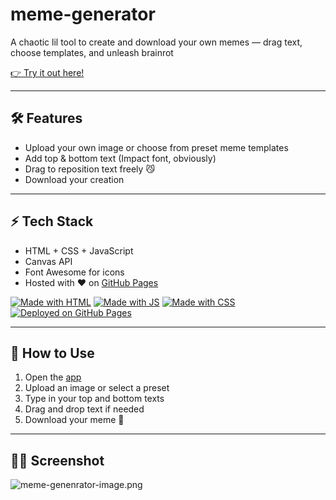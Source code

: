 # meme-generator

A chaotic lil tool to create and download your own memes — drag text, choose templates, and unleash brainrot

[👉 Try it out here!](https://casper-69.github.io/meme-generator/)

---

## 🛠 Features
- Upload your own image or choose from preset meme templates
- Add top & bottom text (Impact font, obviously)
- Drag to reposition text freely 😼
- Download your creation

---

## ⚡ Tech Stack
- HTML + CSS + JavaScript
- Canvas API
- Font Awesome for icons
- Hosted with ❤️ on [GitHub Pages](https://pages.github.com)
  
[![Made with HTML](https://img.shields.io/badge/Made%20with-HTML-orange?style=for-the-badge&logo=html5)](https://developer.mozilla.org/en-US/docs/Web/HTML)
[![Made with JS](https://img.shields.io/badge/Made%20with-JavaScript-yellow?style=for-the-badge&logo=javascript)](https://developer.mozilla.org/en-US/docs/Web/JavaScript)
[![Made with CSS](https://img.shields.io/badge/Made%20with-CSS-blue?style=for-the-badge&logo=css3)](https://developer.mozilla.org/en-US/docs/Web/CSS)
[![Deployed on GitHub Pages](https://img.shields.io/badge/Deployed-GitHub%20Pages-2ea44f?style=for-the-badge&logo=github)](https://casper-69.github.io/meme-generator/)


---

## 🚀 How to Use
1. Open the [app](https://casper-69.github.io/meme-generator/)
2. Upload an image or select a preset
3. Type in your top and bottom texts
4. Drag and drop text if needed
5. Download your meme 🫡

---

## 🤸‍♀️ Screenshot
![[meme-genenrator-image.png](https://postimg.cc/K1WTjd71)](https://i.postimg.cc/rpVNnTKN/meme-genenrator-image.png)


